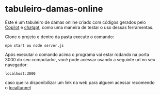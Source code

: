 ﻿# tabuleiro-damas-online
Este é um tabuleiro de damas online criado com códigos gerados pelo
<a href="https://github.com/features/copilot"  target="_blank">Copilot</a> e <a href="https://openai.com/blog/chatgpt"  target="_blank">chatgpt</a>, como uma maneira de testar o uso dessas ferramentas. 

Clone o projeto e dentro da pasta execute o comando:
```
npm start ou node server.js
```

Após executar o comando acima o programa vai estar rodando na porta 3000 do seu computador, você pode acessar usando a seguinte url no seu navegador:
```
localhost:3000
```

caso queira disponibilizar um link na web para alguem acessar recomendo o <a href="https://theboroer.github.io/localtunnel-www/"  target="_blank">localtunnel</a>
 
